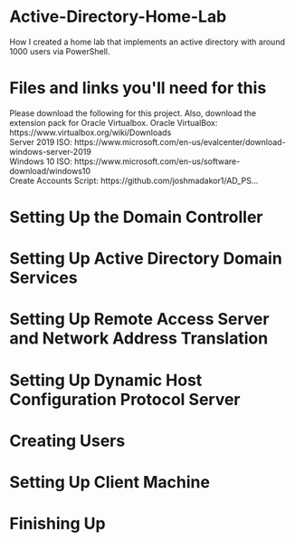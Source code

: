 # Active-Directory-Home-Lab
How I created a home lab that implements an active directory with around 1000 users via PowerShell.

<h1>Files and links you'll need for this</h1>
Please download the following for this project. Also, download the extension pack for Oracle Virtualbox.
Oracle VirtualBox: https://www.virtualbox.org/wiki/Downloads <br>
Server 2019 ISO: https://www.microsoft.com/en-us/evalcenter/download-windows-server-2019 <br>
Windows 10 ISO: https://www.microsoft.com/en-us/software-download/windows10 <br>
Create Accounts Script: https://github.com/joshmadakor1/AD_PS... <br>

<h1>Setting Up the Domain Controller</h1>

<h1>Setting Up Active Directory Domain Services</h1>
<h1>Setting Up Remote Access Server and Network Address Translation</h1>
<h1>Setting Up Dynamic Host Configuration Protocol Server</h1>
<h1>Creating Users</h1>
<h1>Setting Up Client Machine</h1>
<h1>Finishing Up</h1>
